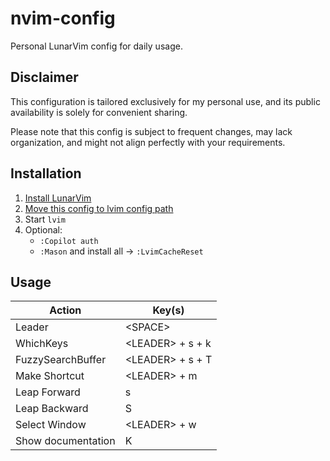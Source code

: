 # nvim-config

Personal LunarVim config for daily usage.

## Disclaimer

This configuration is tailored exclusively for my personal use, and its public availability is solely for convenient sharing.

Please note that this config is subject to frequent changes, may lack organization, and might not align perfectly with your requirements.

## Installation

1. [Install LunarVim](https://www.lunarvim.org/docs/installation)
2. [Move this config to lvim config path](https://www.lunarvim.org/docs/configuration)
3. Start `lvim`
4. Optional:
   - `:Copilot auth`
   - `:Mason` and install all -> `:LvimCacheReset`

## Usage

| Action             | Key(s)             |
| ------------------ | ------------------ |
| Leader             | \<SPACE\>          |
| WhichKeys          | \<LEADER\> + s + k |
| FuzzySearchBuffer  | \<LEADER\> + s + T |
| Make Shortcut      | \<LEADER\> + m     |
| Leap Forward       | s                  |
| Leap Backward      | S                  |
| Select Window      | \<LEADER\> + w     |
| Show documentation | K                  |
